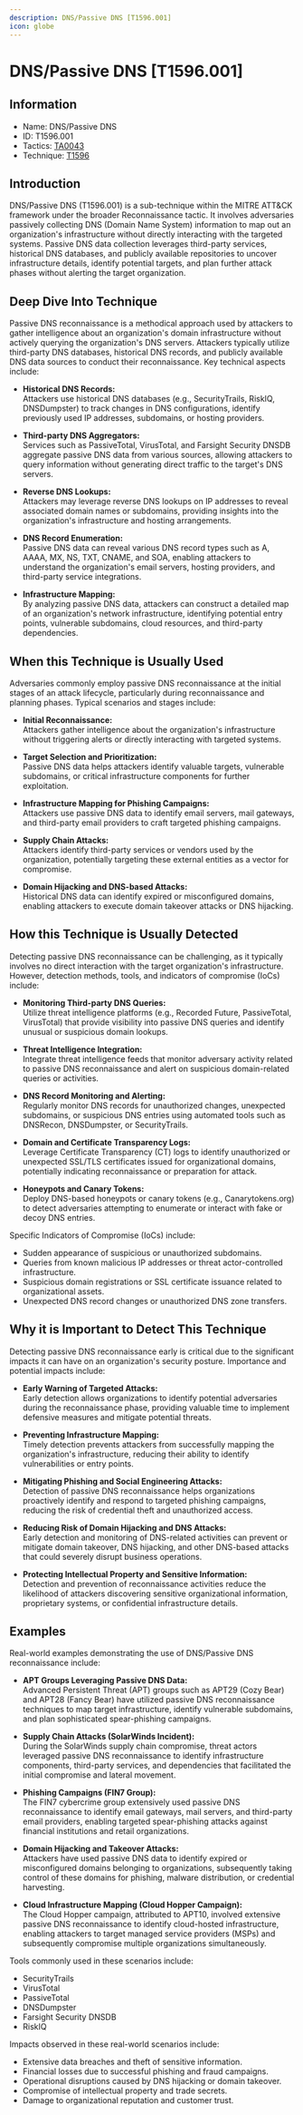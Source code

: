 ```yaml
---
description: DNS/Passive DNS [T1596.001]
icon: globe
---
```


# DNS/Passive DNS [T1596.001]

## Information

- Name: DNS/Passive DNS
- ID: T1596.001
- Tactics: [TA0043](../TA0043/TA0043.md)
- Technique: [T1596](./T1596.md)

## Introduction

DNS/Passive DNS (T1596.001) is a sub-technique within the MITRE ATT&CK framework under the broader Reconnaissance tactic. It involves adversaries passively collecting DNS (Domain Name System) information to map out an organization's infrastructure without directly interacting with the targeted systems. Passive DNS data collection leverages third-party services, historical DNS databases, and publicly available repositories to uncover infrastructure details, identify potential targets, and plan further attack phases without alerting the target organization.

## Deep Dive Into Technique

Passive DNS reconnaissance is a methodical approach used by attackers to gather intelligence about an organization's domain infrastructure without actively querying the organization's DNS servers. Attackers typically utilize third-party DNS databases, historical DNS records, and publicly available DNS data sources to conduct their reconnaissance. Key technical aspects include:

- **Historical DNS Records:**  
  Attackers use historical DNS databases (e.g., SecurityTrails, RiskIQ, DNSDumpster) to track changes in DNS configurations, identify previously used IP addresses, subdomains, or hosting providers.

- **Third-party DNS Aggregators:**  
  Services such as PassiveTotal, VirusTotal, and Farsight Security DNSDB aggregate passive DNS data from various sources, allowing attackers to query information without generating direct traffic to the target's DNS servers.

- **Reverse DNS Lookups:**  
  Attackers may leverage reverse DNS lookups on IP addresses to reveal associated domain names or subdomains, providing insights into the organization's infrastructure and hosting arrangements.

- **DNS Record Enumeration:**  
  Passive DNS data can reveal various DNS record types such as A, AAAA, MX, NS, TXT, CNAME, and SOA, enabling attackers to understand the organization's email servers, hosting providers, and third-party service integrations.

- **Infrastructure Mapping:**  
  By analyzing passive DNS data, attackers can construct a detailed map of an organization's network infrastructure, identifying potential entry points, vulnerable subdomains, cloud resources, and third-party dependencies.

## When this Technique is Usually Used

Adversaries commonly employ passive DNS reconnaissance at the initial stages of an attack lifecycle, particularly during reconnaissance and planning phases. Typical scenarios and stages include:

- **Initial Reconnaissance:**  
  Attackers gather intelligence about the organization's infrastructure without triggering alerts or directly interacting with targeted systems.

- **Target Selection and Prioritization:**  
  Passive DNS data helps attackers identify valuable targets, vulnerable subdomains, or critical infrastructure components for further exploitation.

- **Infrastructure Mapping for Phishing Campaigns:**  
  Attackers use passive DNS data to identify email servers, mail gateways, and third-party email providers to craft targeted phishing campaigns.

- **Supply Chain Attacks:**  
  Attackers identify third-party services or vendors used by the organization, potentially targeting these external entities as a vector for compromise.

- **Domain Hijacking and DNS-based Attacks:**  
  Historical DNS data can identify expired or misconfigured domains, enabling attackers to execute domain takeover attacks or DNS hijacking.

## How this Technique is Usually Detected

Detecting passive DNS reconnaissance can be challenging, as it typically involves no direct interaction with the target organization's infrastructure. However, detection methods, tools, and indicators of compromise (IoCs) include:

- **Monitoring Third-party DNS Queries:**  
  Utilize threat intelligence platforms (e.g., Recorded Future, PassiveTotal, VirusTotal) that provide visibility into passive DNS queries and identify unusual or suspicious domain lookups.

- **Threat Intelligence Integration:**  
  Integrate threat intelligence feeds that monitor adversary activity related to passive DNS reconnaissance and alert on suspicious domain-related queries or activities.

- **DNS Record Monitoring and Alerting:**  
  Regularly monitor DNS records for unauthorized changes, unexpected subdomains, or suspicious DNS entries using automated tools such as DNSRecon, DNSDumpster, or SecurityTrails.

- **Domain and Certificate Transparency Logs:**  
  Leverage Certificate Transparency (CT) logs to identify unauthorized or unexpected SSL/TLS certificates issued for organizational domains, potentially indicating reconnaissance or preparation for attack.

- **Honeypots and Canary Tokens:**  
  Deploy DNS-based honeypots or canary tokens (e.g., Canarytokens.org) to detect adversaries attempting to enumerate or interact with fake or decoy DNS entries.

Specific Indicators of Compromise (IoCs) include:

- Sudden appearance of suspicious or unauthorized subdomains.
- Queries from known malicious IP addresses or threat actor-controlled infrastructure.
- Suspicious domain registrations or SSL certificate issuance related to organizational assets.
- Unexpected DNS record changes or unauthorized DNS zone transfers.

## Why it is Important to Detect This Technique

Detecting passive DNS reconnaissance early is critical due to the significant impacts it can have on an organization's security posture. Importance and potential impacts include:

- **Early Warning of Targeted Attacks:**  
  Early detection allows organizations to identify potential adversaries during the reconnaissance phase, providing valuable time to implement defensive measures and mitigate potential threats.

- **Preventing Infrastructure Mapping:**  
  Timely detection prevents attackers from successfully mapping the organization's infrastructure, reducing their ability to identify vulnerabilities or entry points.

- **Mitigating Phishing and Social Engineering Attacks:**  
  Detection of passive DNS reconnaissance helps organizations proactively identify and respond to targeted phishing campaigns, reducing the risk of credential theft and unauthorized access.

- **Reducing Risk of Domain Hijacking and DNS Attacks:**  
  Early detection and monitoring of DNS-related activities can prevent or mitigate domain takeover, DNS hijacking, and other DNS-based attacks that could severely disrupt business operations.

- **Protecting Intellectual Property and Sensitive Information:**  
  Detection and prevention of reconnaissance activities reduce the likelihood of attackers discovering sensitive organizational information, proprietary systems, or confidential infrastructure details.

## Examples

Real-world examples demonstrating the use of DNS/Passive DNS reconnaissance include:

- **APT Groups Leveraging Passive DNS Data:**  
  Advanced Persistent Threat (APT) groups such as APT29 (Cozy Bear) and APT28 (Fancy Bear) have utilized passive DNS reconnaissance techniques to map target infrastructure, identify vulnerable subdomains, and plan sophisticated spear-phishing campaigns.

- **Supply Chain Attacks (SolarWinds Incident):**  
  During the SolarWinds supply chain compromise, threat actors leveraged passive DNS reconnaissance to identify infrastructure components, third-party services, and dependencies that facilitated the initial compromise and lateral movement.

- **Phishing Campaigns (FIN7 Group):**  
  The FIN7 cybercrime group extensively used passive DNS reconnaissance to identify email gateways, mail servers, and third-party email providers, enabling targeted spear-phishing attacks against financial institutions and retail organizations.

- **Domain Hijacking and Takeover Attacks:**  
  Attackers have used passive DNS data to identify expired or misconfigured domains belonging to organizations, subsequently taking control of these domains for phishing, malware distribution, or credential harvesting.

- **Cloud Infrastructure Mapping (Cloud Hopper Campaign):**  
  The Cloud Hopper campaign, attributed to APT10, involved extensive passive DNS reconnaissance to identify cloud-hosted infrastructure, enabling attackers to target managed service providers (MSPs) and subsequently compromise multiple organizations simultaneously.

Tools commonly used in these scenarios include:

- SecurityTrails
- VirusTotal
- PassiveTotal
- DNSDumpster
- Farsight Security DNSDB
- RiskIQ

Impacts observed in these real-world scenarios include:

- Extensive data breaches and theft of sensitive information.
- Financial losses due to successful phishing and fraud campaigns.
- Operational disruptions caused by DNS hijacking or domain takeover.
- Compromise of intellectual property and trade secrets.
- Damage to organizational reputation and customer trust.
